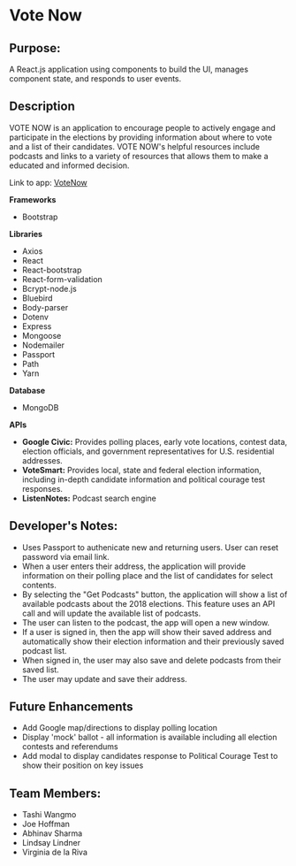 # Vote Now

## Purpose: ##

A React.js application using components to build the UI, manages component state, and responds to user events. 

## Description ##
VOTE NOW is an application to encourage people to actively engage and participate in the elections by providing information about where to vote and a list of their candidates. VOTE NOW's helpful resources include podcasts and links to a variety of resources that allows them to make a educated and informed decision.

Link to app: [VoteNow](https://immense-wave-55962.herokuapp.com/)

**Frameworks**
* Bootstrap

**Libraries**
* Axios
* React
* React-bootstrap
* React-form-validation
* Bcrypt-node.js
* Bluebird
* Body-parser
* Dotenv
* Express
* Mongoose
* Nodemailer
* Passport
* Path
* Yarn

**Database**
* MongoDB

**APIs**
* **Google Civic:** Provides polling places, early vote locations, contest data, election officials, and government representatives for U.S. residential addresses.
* **VoteSmart:** Provides local, state and federal election information, including in-depth candidate information and political courage test responses.
* **ListenNotes:** Podcast search engine

## Developer's Notes: ##
* Uses Passport to authenicate new and returning users. User can reset password via email link.
* When a user enters their address, the application will provide information on their polling place and the list of candidates for select contents.
* By selecting the "Get Podcasts" button, the application will show a list of available podcasts about the 2018 elections. This feature uses an API call and will update the available list of podcasts.
* The user can listen to the podcast, the app will open a new window.
* If a user is signed in, then the app will show their saved address and automatically show their election information and their previously saved podcast list.
* When signed in, the user may also save and delete podcasts from their saved list.
* The user may update and save their address.

## Future Enhancements ##
* Add Google map/directions to display polling location
* Display 'mock' ballot - all information is available including all election contests and referendums
* Add modal to display candidates response to Political Courage Test to show their position on key issues

## Team Members: ##
* Tashi Wangmo
* Joe Hoffman
* Abhinav Sharma
* Lindsay Lindner
* Virginia de la Riva
